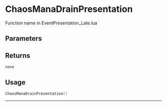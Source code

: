 # ChaosManaDrainPresentation
Function name in EventPresentation_Late.lua
## Parameters

## Returns
`none`
## Usage
```lua
ChaosManaDrainPresentation()
```
---

